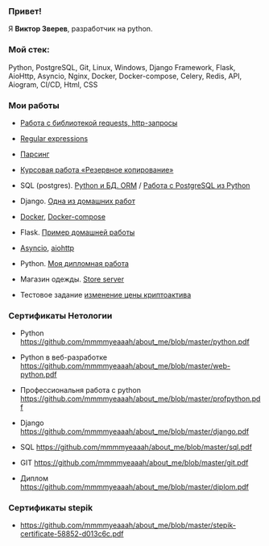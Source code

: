### Привет!

Я <b>Виктор Зверев</b>, разработчик на python.

### Мой стек:

Python, PostgreSQL, Git, Linux, Windows, Django Framework, Flask, AioHttp, Asyncio, Nginx, Docker, Docker-compose, Celery, Redis, API, Aiogram, CI/CD, Html, CSS

### Мои работы

- [Работа с библиотекой requests, http-запросы](https://github.com/mmmmyeaaah/requests)

- [Regular expressions](https://github.com/mmmmyeaaah/regex)

- [Парсинг](https://github.com/mmmmyeaaah/parsing)

- [Курсовая работа «Резервное копирование»](https://github.com/mmmmyeaaah/course-work)

- SQL (postgres). [Python и БД. ORM](https://github.com/mmmmyeaaah/sql6) / [Работа с PostgreSQL из Python](https://github.com/mmmmyeaaah/sql5-CRUD)

- Django. [Одна из домашних работ](https://github.com/mmmmyeaaah/3.2-django-crud)

- [Docker](https://github.com/mmmmyeaaah/docker-1-2), [Docker-compose](https://github.com/mmmmyeaaah/docker-compose)

- Flask. [Пример домашней работы](https://github.com/mmmmyeaaah/flask)

- [Asyncio](https://github.com/mmmmyeaaah/asyncio), [aiohttp](https://github.com/mmmmyeaaah/aiohttp)

- Python. [Моя дипломная работа](https://github.com/mmmmyeaaah/python-final-diplom)

- Магазин одежды. [Store server](https://github.com/mmmmyeaaah/store)

- Тестовое задание [изменение цены криптоактива](https://github.com/mmmmyeaaah/check_price)


### Сертификаты Нетологии

- Python https://github.com/mmmmyeaaah/about_me/blob/master/python.pdf

- Python в веб-разработке https://github.com/mmmmyeaaah/about_me/blob/master/web-python.pdf

- Профессиональня работа с python https://github.com/mmmmyeaaah/about_me/blob/master/profpython.pdf

- Django https://github.com/mmmmyeaaah/about_me/blob/master/django.pdf

- SQL https://github.com/mmmmyeaaah/about_me/blob/master/sql.pdf

- GIT https://github.com/mmmmyeaaah/about_me/blob/master/git.pdf

- Диплом https://github.com/mmmmyeaaah/about_me/blob/master/diplom.pdf

### Сертификаты stepik

- https://github.com/mmmmyeaaah/about_me/blob/master/stepik-certificate-58852-d013c6c.pdf

